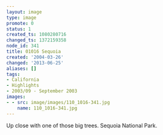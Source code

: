 ```yaml
---
layout: image
type: image
promote: 0
status: 1
created_ts: 1080280716
changed_ts: 1372159358
node_id: 341
title: 01016 Sequoia
created: '2004-03-26'
changed: '2013-06-25'
aliases: []
tags:
- California
- Highlights
- 2003/09 - September 2003
images:
- - src: image/images/110_1016-341.jpg
    name: 110_1016-341.jpg
---
```

Up close with one of those big trees. Sequoia National Park. 
